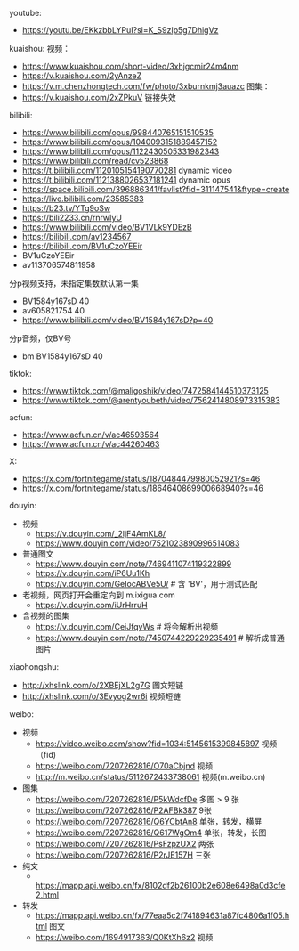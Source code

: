 youtube:
- https://youtu.be/EKkzbbLYPuI?si=K_S9zIp5g7DhigVz

kuaishou:
视频：
- https://www.kuaishou.com/short-video/3xhjgcmir24m4nm 
- https://v.kuaishou.com/2yAnzeZ
- https://v.m.chenzhongtech.com/fw/photo/3xburnkmj3auazc
图集：
- https://v.kuaishou.com/2xZPkuV  链接失效

bilibili:
- https://www.bilibili.com/opus/998440765151510535
- https://www.bilibili.com/opus/1040093151889457152
- https://www.bilibili.com/opus/1122430505331982343
- https://www.bilibili.com/read/cv523868
- https://t.bilibili.com/1120105154190770281 dynamic video
- https://t.bilibili.com/1121388026537181241 dynamic opus
- https://space.bilibili.com/396886341/favlist?fid=311147541&ftype=create
- https://live.bilibili.com/23585383
- https://b23.tv/YTg9oSw
- https://bili2233.cn/rnrwIyU
- https://www.bilibili.com/video/BV1VLk9YDEzB
- https://bilibili.com/av1234567
- https://bilibili.com/BV1uCzoYEEir
- BV1uCzoYEEir
- av113706574811958

分p视频支持，未指定集数默认第一集
- BV1584y167sD 40
- av605821754 40
- https://www.bilibili.com/video/BV1584y167sD?p=40

分p音频，仅BV号
- bm BV1584y167sD 40

tiktok:
- https://www.tiktok.com/@maligoshik/video/7472584144510373125
- https://www.tiktok.com/@arentyoubeth/video/7562414808973315383

acfun:
- https://www.acfun.cn/v/ac46593564
- https://www.acfun.cn/v/ac44260463

X:
- https://x.com/fortnitegame/status/1870484479980052921?s=46
- https://x.com/fortnitegame/status/1864640869900668940?s=46

douyin:
- 视频
  - https://v.douyin.com/_2ljF4AmKL8/
  - https://www.douyin.com/video/7521023890996514083
- 普通图文
  - https://www.douyin.com/note/7469411074119322899
  - https://v.douyin.com/iP6Uu1Kh
  - https://v.douyin.com/GeIocABVe5U/     # 含 'BV'，用于测试匹配
- 老视频，网页打开会重定向到 m.ixigua.com
  - https://v.douyin.com/iUrHrruH
- 含视频的图集
  - https://v.douyin.com/CeiJfqyWs # 将会解析出视频
  - https://www.douyin.com/note/7450744229229235491 # 解析成普通图片

xiaohongshu:
- http://xhslink.com/o/2XBEjXL2g7G  图文短链
- http://xhslink.com/o/3Evyog2wr6i  视频短链

weibo:
- 视频
  - https://video.weibo.com/show?fid=1034:5145615399845897 视频（fid)
  - https://weibo.com/7207262816/O70aCbjnd 视频
  - http://m.weibo.cn/status/5112672433738061 视频(m.weibo.cn)
- 图集
  - https://weibo.com/7207262816/P5kWdcfDe 多图 > 9 张
  - https://weibo.com/7207262816/P2AFBk387 9张
  - https://weibo.com/7207262816/Q6YCbtAn8 单张，转发，横屏
  - https://weibo.com/7207262816/Q617WgOm4 单张，转发，长图
  - https://weibo.com/7207262816/PsFzpzUX2 两张
  - https://weibo.com/7207262816/P2rJE157H 三张
- 纯文
  - ​​​https://mapp.api.weibo.cn/fx/8102df2b26100b2e608e6498a0d3cfe2.html
- 转发
  - https://mapp.api.weibo.cn/fx/77eaa5c2f741894631a87fc4806a1f05.html 图文
  - https://weibo.com/1694917363/Q0KtXh6z2 视频